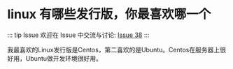 # linux 有哪些发行版，你最喜欢哪一个



::: tip Issue 
 欢迎在 Issue 中交流与讨论: [Issue 38](https://github.com/shfshanyue/Daily-Question/issues/38) 
:::

我最喜欢的Linux发行版是Centos，第二喜欢的是Ubuntu。Centos在服务器上很好用，Ubuntu做开发环境很好用。
